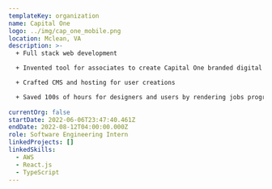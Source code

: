 ```yaml
---
templateKey: organization
name: Capital One
logo: ../img/cap_one_mobile.png
location: Mclean, VA
description: >-
  + Full stack web development

  + Invented tool for associates to create Capital One branded digital content

  + Crafted CMS and hosting for user creations

  + Saved 100s of hours for designers and users by rendering jobs programmatically, in minutes
  
currentOrg: false
startDate: 2022-06-06T23:47:40.461Z
endDate: 2022-08-12T04:00:00.000Z
role: Software Engineering Intern
linkedProjects: []
linkedSkills:
  - AWS
  - React.js
  - TypeScript
---
```

